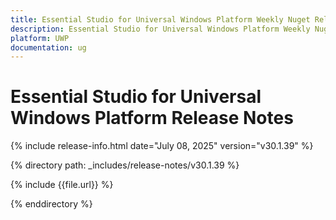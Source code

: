 ```yaml
---
title: Essential Studio for Universal Windows Platform Weekly Nuget Release Release Notes  
description: Essential Studio for Universal Windows Platform Weekly Nuget Release Release Notes  
platform: UWP
documentation: ug
---
```


# Essential Studio for Universal Windows Platform  Release Notes  

{% include release-info.html date="July 08, 2025"  version="v30.1.39" %}

{% directory path: _includes/release-notes/v30.1.39 %}

{% include {{file.url}} %}

{% enddirectory %}